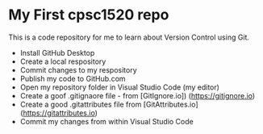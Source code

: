 # My First cpsc1520 repo
This is a code repository for me to learn about Version Control using Git.

- Install GitHub Desktop
- Create a local respository
- Commit changes to my respository
- Publish my code to GitHub.com
- Open my repository folder in Visual Studio Code (my editor)
- Create a goof .gitignaore file - from [GitIgnore.io])
  (https://gitignore.io)
- Create a good .gitattributes file from [GitAttributes.io]
  (https://gitattributes.io)
- Commit my changes from within Visual Studio Code